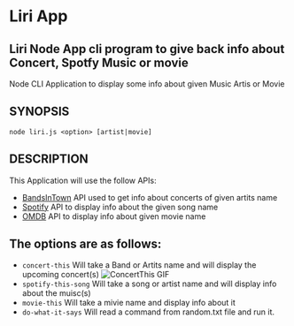 # **Liri App**

## Liri Node App cli program to give back info about Concert, Spotfy Music or movie

Node CLI Application to display some info about given Music Artis or Movie

## SYNOPSIS

`node liri.js <option> [artist|movie]`

## DESCRIPTION

This Application will use the follow APIs:

- [BandsInTown](https://rest.bandsintown.com) API used to get info about concerts of given artits name
- [Spotify](https://developer.spotify.com) API to display info about the given song name
- [OMDB](http://www.imdb.com) API to display info about given movie name

## The options are as follows:

- `concert-this` Will take a Band or Artits name and will display the upcoming concert(s)
  ![ConcertThis GIF](http://g.recordit.co/jkKxYxlBry.gif)
- `spotify-this-song` Will take a song or artist name and will display info about the muisc(s)
- `movie-this` Will take a mivie name and display info about it
- `do-what-it-says` Will read a command from random.txt file and run it.
